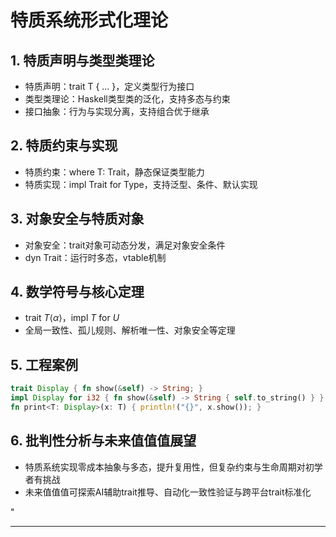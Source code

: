 ﻿# 特质系统形式化理论

## 1. 特质声明与类型类理论

- 特质声明：trait T { ... }，定义类型行为接口
- 类型类理论：Haskell类型类的泛化，支持多态与约束
- 接口抽象：行为与实现分离，支持组合优于继承

## 2. 特质约束与实现

- 特质约束：where T: Trait，静态保证类型能力
- 特质实现：impl Trait for Type，支持泛型、条件、默认实现

## 3. 对象安全与特质对象

- 对象安全：trait对象可动态分发，满足对象安全条件
- dyn Trait：运行时多态，vtable机制

## 4. 数学符号与核心定理

- $\text{trait}\ T\langle\alpha\rangle$，$\text{impl}\ T\ \text{for}\ U$
- 全局一致性、孤儿规则、解析唯一性、对象安全等定理

## 5. 工程案例

```rust
trait Display { fn show(&self) -> String; }
impl Display for i32 { fn show(&self) -> String { self.to_string() } }
fn print<T: Display>(x: T) { println!("{}", x.show()); }
```

## 6. 批判性分析与未来值值值展望

- 特质系统实现零成本抽象与多态，提升复用性，但复杂约束与生命周期对初学者有挑战
- 未来值值值可探索AI辅助trait推导、自动化一致性验证与跨平台trait标准化

"

---
